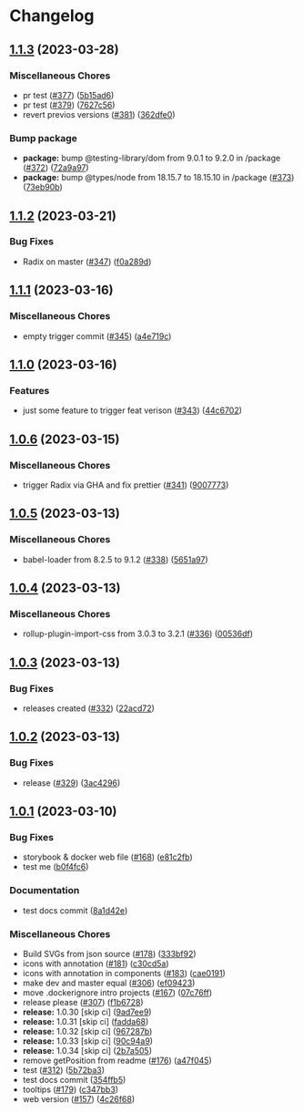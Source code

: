 # Changelog

## [1.1.3](https://github.com/equinor/engineering-symbols/compare/engineering-symbols-v1.1.2...engineering-symbols-v1.1.3) (2023-03-28)


### Miscellaneous Chores

* pr test ([#377](https://github.com/equinor/engineering-symbols/issues/377)) ([5b15ad6](https://github.com/equinor/engineering-symbols/commit/5b15ad69a5cdf246b8126d5db8e3bc51343e33a5))
* pr test ([#379](https://github.com/equinor/engineering-symbols/issues/379)) ([7627c56](https://github.com/equinor/engineering-symbols/commit/7627c56115d3e7dc807ee266d98af55f24e7b6d9))
* revert previos versions ([#381](https://github.com/equinor/engineering-symbols/issues/381)) ([362dfe0](https://github.com/equinor/engineering-symbols/commit/362dfe012a81ebb211d9acd02d70daf72033dfa4))


### Bump package

* **package:** bump @testing-library/dom from 9.0.1 to 9.2.0 in /package ([#372](https://github.com/equinor/engineering-symbols/issues/372)) ([72a9a97](https://github.com/equinor/engineering-symbols/commit/72a9a97aefec561cb48d81422b8f04d35e0369c7))
* **package:** bump @types/node from 18.15.7 to 18.15.10 in /package ([#373](https://github.com/equinor/engineering-symbols/issues/373)) ([73eb90b](https://github.com/equinor/engineering-symbols/commit/73eb90bd09fdd696135f57799b7d738d1a758a82))

## [1.1.2](https://github.com/equinor/engineering-symbols/compare/engineering-symbols-v1.1.1...engineering-symbols-v1.1.2) (2023-03-21)


### Bug Fixes

* Radix on master ([#347](https://github.com/equinor/engineering-symbols/issues/347)) ([f0a289d](https://github.com/equinor/engineering-symbols/commit/f0a289df6364edbdfb4a921740ff2e87a94d563c))

## [1.1.1](https://github.com/equinor/engineering-symbols/compare/engineering-symbols-v1.1.0...engineering-symbols-v1.1.1) (2023-03-16)


### Miscellaneous Chores

* empty trigger commit ([#345](https://github.com/equinor/engineering-symbols/issues/345)) ([a4e719c](https://github.com/equinor/engineering-symbols/commit/a4e719c7e7108cee3cc4b28b1399764a58742bc0))

## [1.1.0](https://github.com/equinor/engineering-symbols/compare/engineering-symbols-v1.0.6...engineering-symbols-v1.1.0) (2023-03-16)


### Features

* just some feature to trigger feat verison ([#343](https://github.com/equinor/engineering-symbols/issues/343)) ([44c6702](https://github.com/equinor/engineering-symbols/commit/44c6702130397d65af9cd66cdcfa477009b78172))

## [1.0.6](https://github.com/equinor/engineering-symbols/compare/engineering-symbols-v1.0.5...engineering-symbols-v1.0.6) (2023-03-15)


### Miscellaneous Chores

* trigger Radix via GHA and fix prettier ([#341](https://github.com/equinor/engineering-symbols/issues/341)) ([9007773](https://github.com/equinor/engineering-symbols/commit/90077734d2efe4611b70a494050cc750f9a053da))

## [1.0.5](https://github.com/equinor/engineering-symbols/compare/engineering-symbols-v1.0.4...engineering-symbols-v1.0.5) (2023-03-13)

### Miscellaneous Chores

-   babel-loader from 8.2.5 to 9.1.2 ([#338](https://github.com/equinor/engineering-symbols/issues/338)) ([5651a97](https://github.com/equinor/engineering-symbols/commit/5651a976fa57385a4c6190a5015d34c581abf71e))

## [1.0.4](https://github.com/equinor/engineering-symbols/compare/engineering-symbols-v1.0.3...engineering-symbols-v1.0.4) (2023-03-13)

### Miscellaneous Chores

-   rollup-plugin-import-css from 3.0.3 to 3.2.1 ([#336](https://github.com/equinor/engineering-symbols/issues/336)) ([00536df](https://github.com/equinor/engineering-symbols/commit/00536dfd329e03dbb8582764ce5dedc34a52b283))

## [1.0.3](https://github.com/equinor/engineering-symbols/compare/engineering-symbols-v1.0.2...engineering-symbols-v1.0.3) (2023-03-13)

### Bug Fixes

-   releases created ([#332](https://github.com/equinor/engineering-symbols/issues/332)) ([22acd72](https://github.com/equinor/engineering-symbols/commit/22acd726b967f547a9722275c5c66d975a88a9ca))

## [1.0.2](https://github.com/equinor/engineering-symbols/compare/engineering-symbols-v1.0.1...engineering-symbols-v1.0.2) (2023-03-13)

### Bug Fixes

-   release ([#329](https://github.com/equinor/engineering-symbols/issues/329)) ([3ac4296](https://github.com/equinor/engineering-symbols/commit/3ac429603721e96753097ed92ef9c2137ff7e1c4))

## [1.0.1](https://github.com/equinor/engineering-symbols/compare/engineering-symbols-v1.0.0...engineering-symbols-v1.0.1) (2023-03-10)

### Bug Fixes

-   storybook & docker web file ([#168](https://github.com/equinor/engineering-symbols/issues/168)) ([e81c2fb](https://github.com/equinor/engineering-symbols/commit/e81c2fb78a6d02ac603776e133849110edf1bfd2))
-   test me ([b0f4fc6](https://github.com/equinor/engineering-symbols/commit/b0f4fc6b1f02f400c0e9f50296cd059241a4c659))

### Documentation

-   test docs commit ([8a1d42e](https://github.com/equinor/engineering-symbols/commit/8a1d42e3474ad8b5011e2c0a57102691280c0b1d))

### Miscellaneous Chores

-   Build SVGs from json source ([#178](https://github.com/equinor/engineering-symbols/issues/178)) ([333bf92](https://github.com/equinor/engineering-symbols/commit/333bf9261d205832049137f899eb8bef09375ed3))
-   icons with annotation ([#181](https://github.com/equinor/engineering-symbols/issues/181)) ([c30cd5a](https://github.com/equinor/engineering-symbols/commit/c30cd5a9fb9f3dbac145ee7ac3b74f6c0aaa4b97))
-   icons with annotation in components ([#183](https://github.com/equinor/engineering-symbols/issues/183)) ([cae0191](https://github.com/equinor/engineering-symbols/commit/cae01911a7d9d47090e7999aa6c80462082ad257))
-   make dev and master equal ([#306](https://github.com/equinor/engineering-symbols/issues/306)) ([ef09423](https://github.com/equinor/engineering-symbols/commit/ef094234bdf4c751bdb0bedc92fb1341e54c8644))
-   move .dockerignore intro projects ([#167](https://github.com/equinor/engineering-symbols/issues/167)) ([07c76ff](https://github.com/equinor/engineering-symbols/commit/07c76ff1c3c79c555a625bc4e58f0a88114e1231))
-   release please ([#307](https://github.com/equinor/engineering-symbols/issues/307)) ([f1b6728](https://github.com/equinor/engineering-symbols/commit/f1b6728695d34e9d3b34830b7fd4813ab5296ab5))
-   **release:** 1.0.30 [skip ci] ([9ad7ee9](https://github.com/equinor/engineering-symbols/commit/9ad7ee94464e02b1850dcc2fc8800aea2fa73217))
-   **release:** 1.0.31 [skip ci] ([fadda68](https://github.com/equinor/engineering-symbols/commit/fadda68425ffbb224656836cb2868f636d417af7))
-   **release:** 1.0.32 [skip ci] ([967287b](https://github.com/equinor/engineering-symbols/commit/967287b142a207240f67ebae7e6e131bd5f7405f))
-   **release:** 1.0.33 [skip ci] ([90c94a9](https://github.com/equinor/engineering-symbols/commit/90c94a9b23c7dd2869e8b5baa112c4849025374c))
-   **release:** 1.0.34 [skip ci] ([2b7a505](https://github.com/equinor/engineering-symbols/commit/2b7a505966a08c8273da93c28c4ad288687c2e7c))
-   remove getPosition from readme ([#176](https://github.com/equinor/engineering-symbols/issues/176)) ([a47f045](https://github.com/equinor/engineering-symbols/commit/a47f0459131fa0d87bd7137c6f20c872528e894c))
-   test ([#312](https://github.com/equinor/engineering-symbols/issues/312)) ([5b72ba3](https://github.com/equinor/engineering-symbols/commit/5b72ba303da20425b3f88fc0e13dbc8110410b0f))
-   test docs commit ([354ffb5](https://github.com/equinor/engineering-symbols/commit/354ffb5c3bf5204b6b24c9624f552b9e67ae08b0))
-   tooltips ([#179](https://github.com/equinor/engineering-symbols/issues/179)) ([c347bb3](https://github.com/equinor/engineering-symbols/commit/c347bb387353522dee83398d323e77744be219cd))
-   web version ([#157](https://github.com/equinor/engineering-symbols/issues/157)) ([4c26f68](https://github.com/equinor/engineering-symbols/commit/4c26f68b3c7117916fa88a72420b9c0826609e58))
